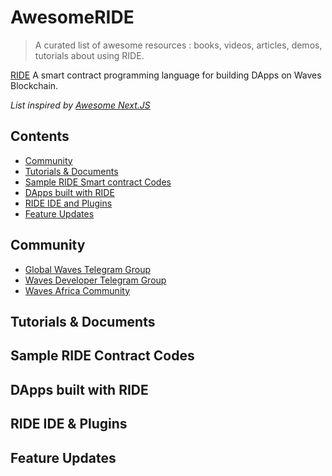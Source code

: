 # AwesomeRIDE
> A curated list of awesome resources : books, videos, articles, demos, tutorials about using RIDE.

[RIDE](https://wavesplatform.com/technology/ride) A smart contract programming language for building DApps on Waves Blockchain.

*List inspired by [Awesome Next.JS](https://github.com/unicodeveloper/awesome-nextjs)*

## Contents
- [Community](#community)
- [Tutorials & Documents](#tutorials)
- [Sample RIDE Smart contract Codes](#samples)
- [DApps built with RIDE](#dapps)
- [RIDE IDE and Plugins](#ide)
- [Feature Updates](#feature)

## Community
* [Global Waves Telegram Group](https://t.me/wavescommunity)
* [Waves Developer Telegram Group](https://t.me/waves_ride_dapps_dev)
* [Waves Africa Community](https://t.me/wavesafrica)


## Tutorials & Documents

## Sample RIDE Contract Codes

## DApps built with RIDE

## RIDE IDE & Plugins

## Feature Updates


